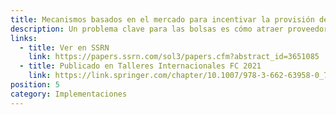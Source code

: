 ```yaml
---
title: Mecanismos basados en el mercado para incentivar la provisión de liquidez cambiaria
description: Un problema clave para las bolsas es cómo atraer proveedores de liquidez y retener su apoyo en todas las condiciones del mercado. Este documento desarrolla mecanismos para crear mercados de liquidez abiertos, automatizados y escalables. Describe métodos formales para cuantificar la liquidez, determinar su precio y asignar recompensas derivadas de las tarifas comerciales entre los creadores de mercado.
links:
  - title: Ver en SSRN
    link: https://papers.ssrn.com/sol3/papers.cfm?abstract_id=3651085
  - title: Publicado en Talleres Internacionales FC 2021
    link: https://link.springer.com/chapter/10.1007/978-3-662-63958-0_7
position: 5
category: Implementaciones
---
```

